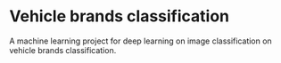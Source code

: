 # Vehicle brands classification
A machine learning project for deep learning on image classification on vehicle brands classification.
